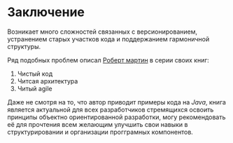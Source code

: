 # Заключение


Возникает много сложностей связанных с версионированием, устранением старых участков кода и поддержанием гармоничной структуры.

Ряд подобных проблем описал [Роберт мартин](https://ru.wikipedia.org/wiki/Мартин,_Роберт_(инженер)) в серии своих книг:

1. Чистый код
2. Читсая архитектура
3. Читый agile

Даже не смотря на то, что автор приводит примеры кода на *Java*, книга является актуальной для всех разработчиков стремящихся освоить принципы объектно ориентированной разработки, могу рекомендовать её для прочтения всем желающим улучшить свои навыки в структурировании и организации прогграмных компонентов.
